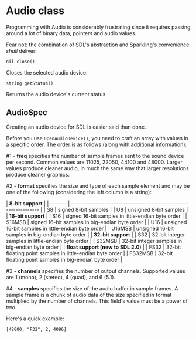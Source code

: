 # Audio class

Programming with Audio is considerably frustrating since it requires passing
around a lot of binary data, pointers and audio values.

Fear not: the combination of SDL's abstraction and Sparkling's convenience
*shall* deliver!

	nil close()

Closes the selected audio device.

	string getStatus()

Returns the audio device's current status.

## AudioSpec

Creating an audio device for SDL is easier said than done.

Before you use `OpenAudioDevice()`, you need to craft an array with values in
a specific order. The order is as follows (along with additional information):

\#1 - **freq** specifies the number of sample frames sent to the sound device per
second. Common values are 11025, 22050, 44100 and 48000.
Larger values produce cleaner audio, in much the same way that larger
resolutions produce cleaner graphics.

\#2 - **format** specifies the size and type of each sample element and may be one
of the following (considering the left column is a string):

|                             **8-bit support**                              |
| ------- | ---------------------------------------------------------------- |
| S8      | signed 8-bit samples                                             |
| U8      | unsigned 8-bit samples                                           |
|                            **16-bit support**                              |
| S16     | signed 16-bit samples in little-endian byte order                |
| S16MSB  | signed 16-bit samples in big-endian byte order                   |
| U16     | unsigned 16-bit samples in little-endian byte order              |
| U16MSB  | unsigned 16-bit samples in big-endian byte order                 |
|                           **32-bit support**                               |
| S32     | 32-bit integer samples in little-endian byte order               |
| S32MSB  | 32-bit integer samples in big-endian byte order                  |
|                     **float support (new to SDL 2.0)**                     |
| FS32    | 32-bit floating point samples in little-endian byte order        |
| FS32MSB | 32-bit floating point samples in big-endian byte order           |

\#3 - **channels** specifies the number of output channels.
Supported values are 1 (mono), 2 (stereo), 4 (quad), and 6 (5.1).

\#4 - **samples** specifies the size of the audio buffer in sample frames.
A sample frame is a chunk of audio data of the size specified in format
multiplied by the number of channels. This field's value must be a power of two.

Here's a quick example:

	[48000, "F32", 2, 4096]
